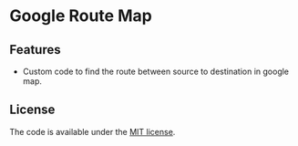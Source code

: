 # Google Route Map

## Features

* Custom code to find the route between source to destination in google map.

## License

The code is available under the [MIT license](LICENSE.txt).
